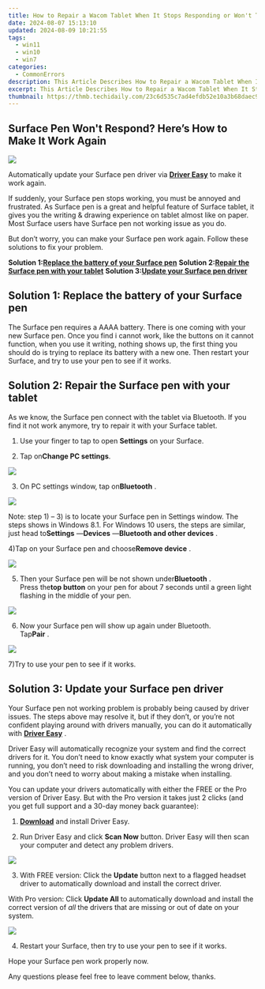 ```yaml
---
title: How to Repair a Wacom Tablet When It Stops Responding or Won't Turn On
date: 2024-08-07 15:13:10
updated: 2024-08-09 10:21:55
tags:
  - win11
  - win10
  - win7
categories:
  - CommonErrors
description: This Article Describes How to Repair a Wacom Tablet When It Stops Responding or Won't Turn On
excerpt: This Article Describes How to Repair a Wacom Tablet When It Stops Responding or Won't Turn On
thumbnail: https://thmb.techidaily.com/23c6d535c7ad4efdb52e10a3b68daec9ba5e42c7de8a668e1d922d4dde09167a.jpg
---
```


## Surface Pen Won't Respond? Here’s How to Make It Work Again

![](https://images.drivereasy.com/wp-content/uploads/2017/11/img_5a17e8955c895.png)

 Automatically update your Surface pen driver via **[Driver Easy](https://tools.techidaily.com/drivereasy/download/)**  to make it work again.

 If suddenly, your Surface pen stops working, you must be annoyed and frustrated. As Surface pen is a great and helpful feature of Surface tablet, it gives you the writing & drawing experience on tablet almost like on paper. Most Surface users have Surface pen not working issue as you do.

 But don’t worry, you can make your Surface pen work again. Follow these solutions to fix your problem.

 **Solution 1:[Replace the battery of your Surface pen](https://tools.techidaily.com/drivereasy/download/)**
 **Solution 2:[Repair the Surface pen with your tablet](https://tools.techidaily.com/drivereasy/download/)**
 **Solution 3:[Update your Surface pen driver](https://tools.techidaily.com/drivereasy/download/)**

## Solution 1: Replace the battery of your Surface pen

 The Surface pen requires a AAAA battery. There is one coming with your new Surface pen. Once you find i cannot work, like the buttons on it cannot function, when you use it writing, nothing shows up, the first thing you should do is trying to replace its battery with a new one. Then restart your Surface, and try to use your pen to see if it works.

## Solution 2: Repair the Surface pen with your tablet

 As we know, the Surface pen connect with the tablet via Bluetooth. If you find it not work anymore, try to repair it with your Surface tablet.

1) Use your finger to tap to open **Settings** on your Surface.

2) Tap on**Change PC settings**.  

![](https://images.drivereasy.com/wp-content/uploads/2017/06/3-16.png)

 3) On PC settings window, tap on**Bluetooth** .

![](https://images.drivereasy.com/wp-content/uploads/2017/06/4-15.png)

 Note: step 1) – 3) is to locate your Surface pen in Settings window. The steps shows in Windows 8.1\. For Windows 10 users, the steps are similar, just head to**Settings** —**Devices** —**Bluetooth and other devices** .

 4)Tap on your Surface pen and choose**Remove device** .

![](https://images.drivereasy.com/wp-content/uploads/2017/06/5-17.png)

 5) Then your Surface pen will be not shown under**Bluetooth** .  
 Press the**top button** on your pen for about 7 seconds until a green light flashing in the middle of your pen.

![](https://images.drivereasy.com/wp-content/uploads/2017/06/7-7.png)

 6) Now your Surface pen will show up again under Bluetooth.  
 Tap**Pair** .

![](https://images.drivereasy.com/wp-content/uploads/2017/06/6-13.png)

7)Try to use your pen to see if it works.

## Solution 3: Update your Surface pen driver

 Your Surface pen not working problem is probably being caused by driver issues. The steps above may resolve it, but if they don’t, or you’re not confident playing around with drivers manually,  you can do it automatically with **[Driver Easy](https://tools.techidaily.com/drivereasy/download/)**  .

 Driver Easy will automatically recognize your system and find the correct drivers for it. You don’t need to know exactly what system your computer is running, you don’t need to risk downloading and installing the wrong driver, and you don’t need to worry about making a mistake when installing.

 You can update your drivers automatically with either the FREE or the Pro version of Driver Easy. But with the Pro version it takes just 2 clicks (and you get full support and a 30-day money back guarantee):

 1) **[Download](https://tools.techidaily.com/drivereasy/download/)**   and install Driver Easy.

 2) Run Driver Easy and click **Scan Now**   button. Driver Easy will then scan your computer and detect any problem drivers.

![](https://images.drivereasy.com/wp-content/uploads/2017/08/img_5987d80d3fd88.jpg)

3) With FREE version: Click the **Update**  button next to a flagged headset driver to automatically download and install the correct driver.

With Pro version: Click **Update All**  to automatically download and install the correct version of _all_  the drivers that are missing or out of date on your system.

![](https://images.drivereasy.com/wp-content/uploads/2017/06/11.png)

4) Restart your Surface, then try to use your pen to see if it works.

Hope your Surface pen work properly now.

Any questions please feel free to leave comment below, thanks.

<ins class="adsbygoogle"
     style="display:block"
     data-ad-format="autorelaxed"
     data-ad-client="ca-pub-7571918770474297"
     data-ad-slot="1223367746"></ins>



<ins class="adsbygoogle"
     style="display:block"
     data-ad-client="ca-pub-7571918770474297"
     data-ad-slot="8358498916"
     data-ad-format="auto"
     data-full-width-responsive="true"></ins>
